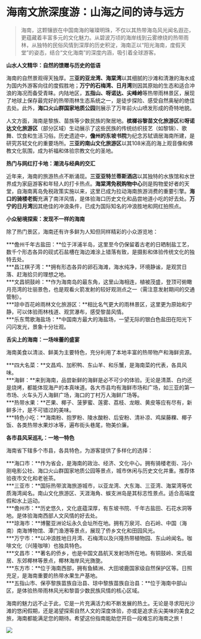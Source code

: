 # 海南文旅深度游：山海之间的诗与远方  

> 海南，这颗镶嵌在中国南海的璀璨明珠，不仅以其热带海岛风光闻名遐迩，更蕴藏着丰富多元的文化魅力。从碧波万顷的海岸线到云雾缭绕的热带雨林，从独特的民俗风情到深厚的历史积淀，海南正以“阳光海南，度假天堂”的姿态，结合“文化海南”的深度内涵，吸引着全球游客。  

**山水人文精华：自然的馈赠与历史的低语**  

海南的自然景观得天独厚。**三亚的亚龙湾、海棠湾**以其细腻的沙滩和清澈的海水成为国内外游客向往的度假胜地；**万宁的石梅湾、日月湾**则因其原始的生态和适合冲浪的海况而备受青睐。内陆地区，**五指山、呀诺达、尖峰岭**等热带雨林景区，展现了地球上保存最完好的热带雨林生态系统之一，是徒步探险、感受自然奥秘的绝佳去处。此外，**海口火山群国家地质公园**则展示了万年前火山喷发形成的奇特地貌。  

人文方面，海南是黎族、苗族等少数民族的聚居地。**槟榔谷黎苗文化旅游区**和**呀诺达文化旅游区**（部分区域）生动展示了这些民族的传统纺织技艺（如黎锦）、歌舞、饮食和生活习俗。历史遗迹中，**儋州的东坡书院**为纪念苏轼谪居海南所建，是研究苏轼文化的重要场所。**三亚的南山文化旅游区**以其108米高的海上观音像和佛教文化氛围，成为祈福和体验宗教文化的圣地。  

**热门与网红打卡地：潮流与经典的交汇**  

近年来，海南的旅游热点不断涌现。**三亚亚特兰蒂斯酒店**以其独特的水族馆和水世界成为家庭游客和年轻人的打卡热点。**海棠湾免税购物中心**则是购物爱好者的天堂，自海南离岛免税政策实施以来，这里已成为拉动海南旅游消费的重要引擎。**海口的骑楼老街**充满了南洋风情，是体验海口历史文化和品尝地道小吃的好去处。**万宁的日月湾**因其绝佳的冲浪条件，已成为国际知名的冲浪胜地和网红拍照点。  

**小众秘境探索：发现不一样的海南**  

除了热门景区，海南还有许多鲜为人知但同样精彩的小众游览地：  

***儋州千年古盐田：**位于洋浦半岛，这里至今仍保留着古老的日晒制盐工艺，数千个形态各异的砚式石盐槽在海边滩涂上错落有致，是摄影和体验传统文化的独特去处。  
***昌江棋子湾：**拥有形态各异的卵石海滩，海水纯净，环境静谧，是观赏日落、赶海拾贝的理想之地。  
***文昌铜鼓岭：**作为海南岛的最东角，这里山海相连，植被茂盛，登顶可俯瞰月亮湾的壮丽景色，也是观看火箭发射的较好观测点之一（需注意发射期间的交通管制）。  
***琼中百花岭雨林文化旅游区：**相比名气更大的雨林景区，这里更为原始和宁静，可以体验雨林栈道、观赏瀑布，感受黎苗风情。  
***乐东莺歌海盐场：**中国南方最大的海盐场，一望无际的银白色盐田在阳光下闪闪发光，景象十分壮观。  

**舌尖上的海南：一场味蕾的盛宴**  

海南美食以清淡、鲜美为主要特色，充分利用了本地丰富的热带物产和海鲜资源。  

***四大名菜：**文昌鸡、加积鸭、东山羊、和乐蟹，是海南菜的代表，各具风味。  
***海鲜：**来到海南，品尝新鲜的海鲜是必不可少的体验。无论是清蒸、白灼还是烧烤，都能体现海产的本真味道。各大市县均有海鲜市场和广场，如三亚的第一市场、火车头万人海鲜广场，海口的丁村万人海鲜广场等。  
***热带水果：**芒果、椰子、菠萝蜜、莲雾、荔枝、龙眼、黄皮等应有尽有，新鲜多汁，是不可错过的美味。  
***特色小吃：**海南粉、抱罗粉、陵水酸粉、后安粉、清补凉、鸡屎藤粿、椰子饭、各类热带水果炒冰等，遍布街头巷尾，物美价廉。  

**各市县风采巡礼：一地一特色**  

海南省下辖多个市县，各具特色，为游客提供了多样化的选择：  

***海口市：**作为省会，是海南的政治、经济、文化中心。拥有骑楼老街、冯小刚电影公社、海口火山群国家地质公园等景点，城市休闲与历史文化并重。推荐体验夜市文化和老爸茶。  
***三亚市：**国际热带滨海旅游城市，以亚龙湾、大东海、三亚湾、海棠湾等优质海湾闻名。南山文化旅游区、天涯海角、蜈支洲岛是其标志性景点。适合高端度假和水上运动。  
***儋州市：**历史悠久，文化底蕴深厚，有东坡书院、千年古盐田、石花水洞等地。是体验海南西部人文风情的好去处。  
***琼海市：**博鳌亚洲论坛永久会址所在地。拥有万泉河、白石岭、中国（海南）南海博物馆、潭门渔港等景点，展现了侨乡文化和田园风光。  
***万宁市：**以冲浪胜地日月湾、石梅湾以及兴隆热带植物园、东山岭闻名。咖啡文化（兴隆咖啡）也独具特色。  
***文昌市：**著名的侨乡，也是中国文昌航天发射场所在地。有铜鼓岭、宋氏祖居、东郊椰林等景点，椰林海岸风光旖旎。  
***东方市：**位于海南西部，拥有鱼鳞洲、大田坡鹿国家级自然保护区等。日照充足，是海南重要的热带水果生产基地。  
***五指山市、保亭黎族苗族自治县、琼中黎族苗族自治县：**位于海南中部山区，是体验热带雨林风光和黎苗少数民族风情的核心区域。  

海南的魅力远不止于此，它是一片充满活力和不断发展的热土。无论是寻求阳光沙滩的悠闲假期，还是渴望探索自然人文的深度体验，亦或是追求舌尖美味的美食之旅，海南都能满足您的期待。希望这份指南能助您开启一段难忘的海南之旅！  

![](http://www.onegreen.net/maps/Upload_maps/201609/2016092306422474.jpg)  
